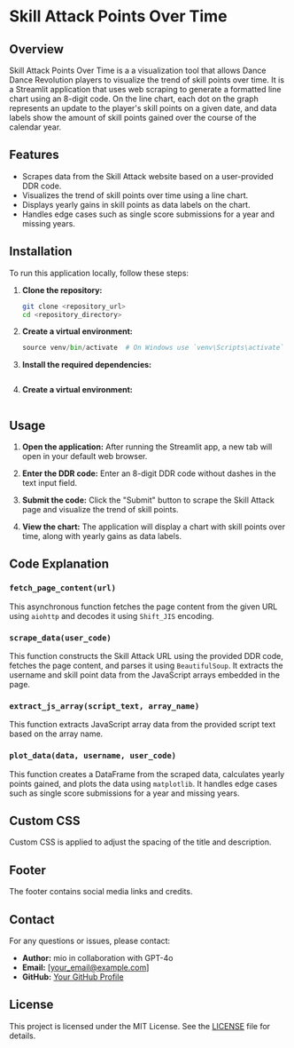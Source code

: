 # Skill Attack Points Over Time

## Overview
Skill Attack Points Over Time is a a visualization tool that allows Dance Dance Revolution players to visualize the trend of skill points over time. It is a Streamlit application that uses web scraping to generate a formatted line chart using an 8-digit code. On the line chart, each dot on the graph represents an update to the player's skill points on a given date, and data labels show the amount of skill points gained over the course of the calendar year.

## Features
- Scrapes data from the Skill Attack website based on a user-provided DDR code.
- Visualizes the trend of skill points over time using a line chart.
- Displays yearly gains in skill points as data labels on the chart.
- Handles edge cases such as single score submissions for a year and missing years.

## Installation
To run this application locally, follow these steps:

1. **Clone the repository:**
   ```bash
   git clone <repository_url>
   cd <repository_directory>
   ```

2. **Create a virtual environment:**
   ```python -m venv venv
   source venv/bin/activate  # On Windows use `venv\Scripts\activate`
   ```

3. **Install the required dependencies:**
   ```pip install -r requirements.txt
   ```

4. **Create a virtual environment:**
   ```streamlit run sa_pts_over_time.py
   ```

## Usage

1. **Open the application:** After running the Streamlit app, a new tab will open in your default web browser.

2. **Enter the DDR code:** Enter an 8-digit DDR code without dashes in the text input field.

3. **Submit the code:** Click the "Submit" button to scrape the Skill Attack page and visualize the trend of skill points.

4. **View the chart:** The application will display a chart with skill points over time, along with yearly gains as data labels.

## Code Explanation

### `fetch_page_content(url)`

This asynchronous function fetches the page content from the given URL using `aiohttp` and decodes it using `Shift_JIS` encoding.

### `scrape_data(user_code)`

This function constructs the Skill Attack URL using the provided DDR code, fetches the page content, and parses it using `BeautifulSoup`. It extracts the username and skill point data from the JavaScript arrays embedded in the page.

### `extract_js_array(script_text, array_name)`

This function extracts JavaScript array data from the provided script text based on the array name.

### `plot_data(data, username, user_code)`

This function creates a DataFrame from the scraped data, calculates yearly points gained, and plots the data using `matplotlib`. It handles edge cases such as single score submissions for a year and missing years.

## Custom CSS

Custom CSS is applied to adjust the spacing of the title and description.

## Footer

The footer contains social media links and credits.

## Contact

For any questions or issues, please contact:

- **Author:** mio in collaboration with GPT-4o
- **Email:** [your_email@example.com]
- **GitHub:** [Your GitHub Profile](https://github.com/your_profile)

## License

This project is licensed under the MIT License. See the [LICENSE](LICENSE) file for details.
